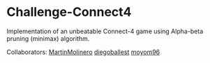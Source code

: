 # Challenge-Connect4

Implementation of an unbeatable Connect-4 game using Alpha-beta pruning (minimax) algorithm.

Collaborators:
[MartinMolinero](https://github.com/MartinMolinero)
[diegoballest](https://github.com/diegoballest)
[moyom96](https://github.com/moyom96)
